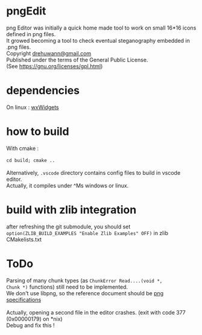 # pngEdit
png Editor was initially a quick home made tool to work on small 16*16 icons defined in png files.<br>
It growed becoming a tool to check eventual steganography embedded in .png files.<br>
Copyright drehuwann@gmail.com<br>
Published under the terms of the General Public License.<br>
(See https://gnu.org/licenses/gpl.html)<br>
# dependencies
On linux : [wxWidgets](https://github.com/wxWidgets/wxWidgets)<br>

# how to build
With cmake :<br><br><code>cd build; cmake ..</code><br><br>
Alternatively, <code>.vscode</code> directory contains config files to build in vscode editor.<br>
Actually, it compiles under ^Ms windows or linux.<br>

# build with zlib integration 
after refreshing the git submodule, you should set <code>option(ZLIB_BUILD_EXAMPLES "Enable Zlib Examples" OFF)</code>
in zlib CMakelists.txt<br>

# ToDo
Parsing of many chunk types (as <code>ChunkError Read....(void *, Chunk *)</code> functions) still need to be implemented.<br>
We don't use libpng, so the reference document should be [png specifications](https://www.w3.org/TR/png-3)<br>
<br>
Actually, opening a second file in the editor crashes. (exit with code 377 (0x00000179) on *nix)<br>
Debug and fix this !<br>
